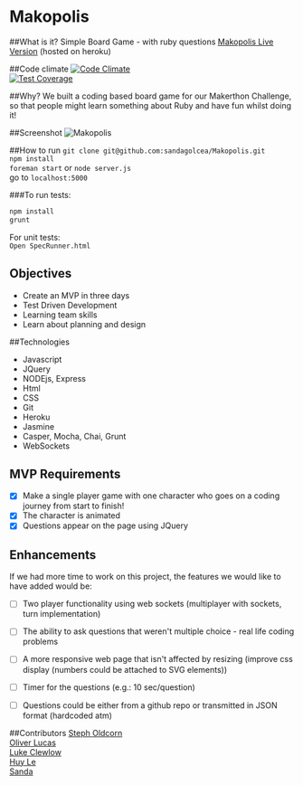 
# Makopolis

##What is it? 
Simple Board Game - with ruby questions
[Makopolis Live Version](http://makopolis.herokuapp.com) (hosted on heroku)  

##Code climate
[![Code Climate](https://codeclimate.com/github/sandagolcea/Makopolis/badges/gpa.svg)](https://codeclimate.com/github/sandagolcea/Makopolis)  
[![Test Coverage](https://codeclimate.com/github/sandagolcea/Makopolis/badges/coverage.svg)](https://codeclimate.com/github/sandagolcea/Makopolis)

##Why?
We built a coding based board game for our Makerthon Challenge, so that people might learn something about Ruby and have fun whilst doing it!

##Screenshot
![Makopolis](/Makopolis.png?raw=true "Makopolis board game")


##How to run
`git clone git@github.com:sandagolcea/Makopolis.git`  
`npm install`  
`foreman start` or `node server.js`  
go to `localhost:5000`  

###To run tests:
```sh
npm install
grunt
```
For unit tests:   
`Open SpecRunner.html`


Objectives
-----
* Create an MVP in three days
* Test Driven Development
* Learning team skills
* Learn about planning and design


##Technologies
* Javascript
* JQuery
* NODEjs, Express
* Html
* CSS
* Git
* Heroku
* Jasmine
* Casper, Mocha, Chai, Grunt
* WebSockets

MVP Requirements
---------------
- [x] Make a single player game with one character who goes on a coding journey from start to finish!
- [x] The character is animated
- [x] Questions appear on the page using JQuery

Enhancements
------------
If we had more time to work on this project, the features we would like to have added would be:
- [ ] Two player functionality using web sockets (multiplayer with sockets, turn implementation)
- [ ] The ability to ask questions that weren't multiple choice - real life coding problems
- [ ] A more responsive web page that isn't affected by resizing (improve css display (numbers could be attached to SVG elements))
- [ ] Timer for the questions (e.g.: 10 sec/question)
- [ ] Questions could be either from a github repo or transmitted in JSON format (hardcoded atm)


##Contributors
[Steph Oldcorn](https://github.com/stepholdcorn)  
[Oliver Lucas](https://github.com/olucas92)  
[Luke Clewlow](https://github.com/lukeclewlow)  
[Huy Le](https://github.com/tekhuy)  
[Sanda](https://github.com/sandagolcea)


